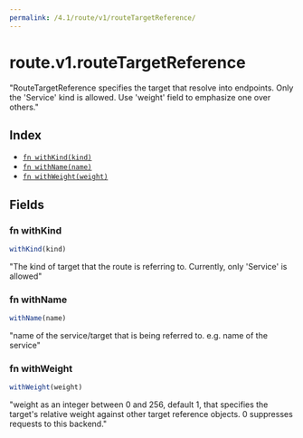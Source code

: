 ```yaml
---
permalink: /4.1/route/v1/routeTargetReference/
---
```


# route.v1.routeTargetReference

"RouteTargetReference specifies the target that resolve into endpoints. Only the 'Service' kind is allowed. Use 'weight' field to emphasize one over others."

## Index

* [`fn withKind(kind)`](#fn-withkind)
* [`fn withName(name)`](#fn-withname)
* [`fn withWeight(weight)`](#fn-withweight)

## Fields

### fn withKind

```ts
withKind(kind)
```

"The kind of target that the route is referring to. Currently, only 'Service' is allowed"

### fn withName

```ts
withName(name)
```

"name of the service/target that is being referred to. e.g. name of the service"

### fn withWeight

```ts
withWeight(weight)
```

"weight as an integer between 0 and 256, default 1, that specifies the target's relative weight against other target reference objects. 0 suppresses requests to this backend."